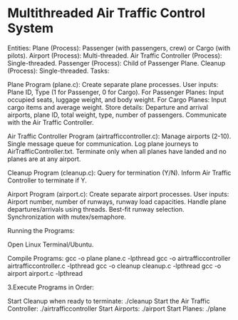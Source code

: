 # Multithreaded Air Traffic Control System

Entities: Plane (Process): Passenger (with passengers, crew) or Cargo (with pilots). Airport (Process): Multi-threaded. Air Traffic Controller (Process): Single-threaded. Passenger (Process): Child of Passenger Plane. Cleanup (Process): Single-threaded. Tasks:

Plane Program (plane.c): Create separate plane processes. User inputs: Plane ID, Type (1 for Passenger, 0 for Cargo). For Passenger Planes: Input occupied seats, luggage weight, and body weight. For Cargo Planes: Input cargo items and average weight. Store details: Departure and arrival airports, plane ID, total weight, type, number of passengers. Communicate with the Air Traffic Controller.

Air Traffic Controller Program (airtrafficcontroller.c): Manage airports (2-10). Single message queue for communication. Log plane journeys to AirTrafficController.txt. Terminate only when all planes have landed and no planes are at any airport.

Cleanup Program (cleanup.c): Query for termination (Y/N). Inform Air Traffic Controller to terminate if Y.

Airport Program (airport.c): Create separate airport processes. User inputs: Airport number, number of runways, runway load capacities. Handle plane departures/arrivals using threads. Best-fit runway selection. Synchronization with mutex/semaphore.

Running the Programs:

Open Linux Terminal/Ubuntu.

Compile Programs: gcc -o plane plane.c -lpthread gcc -o airtrafficcontroller airtrafficcontroller.c -lpthread gcc -o cleanup cleanup.c -lpthread gcc -o airport airport.c -lpthread

3.Execute Programs in Order:

Start Cleanup when ready to terminate: ./cleanup
Start the Air Traffic Controller: ./airtrafficcontroller
Start Airports: ./airport
Start Planes: ./plane
